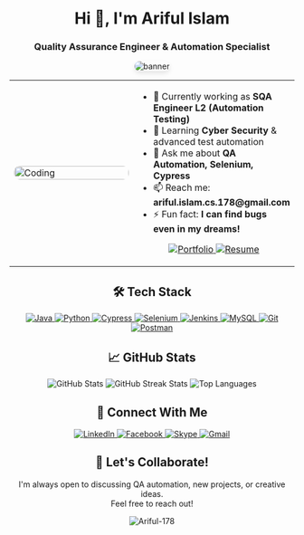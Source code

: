 <h1 align="center">Hi 👋, I'm Ariful Islam</h1>
<h3 align="center">Quality Assurance Engineer & Automation Specialist</h3>

<p align="center">
  <img src="https://i.postimg.cc/G3fwsv9X/hhjjhk.jpg" alt="banner" style="border-radius: 10px; max-width: 100%; height: auto; box-shadow: 0 4px 8px rgba(0,0,0,0.1);">
</p>

<table align="center">
  <tr>
    <td width="50%">
      <img src="https://cdn.dribbble.com/users/1162077/screenshots/3848914/programmer.gif" alt="Coding" style="border-radius: 10px; width: 100%; max-width: 400px;">
    </td>
    <td width="50%">
      <ul>
        <li>🔭 Currently working as <strong>SQA Engineer L2 (Automation Testing)</strong></li>
        <li>🌱 Learning <strong>Cyber Security</strong> & advanced test automation</li>
        <li>💬 Ask me about <strong>QA Automation, Selenium, Cypress</strong></li>
        <li>📫 Reach me: <strong>ariful.islam.cs.178@gmail.com</strong></li>
        <li>⚡ Fun fact: <strong>I can find bugs even in my dreams!</strong></li>
      </ul>
      <p align="center">
        <a href="https://portfolio178.netlify.app" target="_blank">
          <img src="https://img.shields.io/badge/Portfolio-%23000000.svg?style=for-the-badge&logo=portfolio&logoColor=white" alt="Portfolio">
        </a>
        <a href="https://drive.google.com/file/d/1E0w1OAaCIRe777Mq1DDI9YpnHzclDSRV/view" target="_blank">
          <img src="https://img.shields.io/badge/Resume-%23000000.svg?style=for-the-badge&logo=adobe-acrobat-reader&logoColor=white" alt="Resume">
        </a>
      </p>
    </td>
  </tr>
</table>

<h2 align="center">🛠️ Tech Stack</h2>

<p align="center">
  <a href="https://www.java.com" target="_blank">
    <img src="https://img.shields.io/badge/java-%23ED8B00.svg?style=for-the-badge&logo=openjdk&logoColor=white" alt="Java">
  </a>
  <a href="https://www.python.org" target="_blank">
    <img src="https://img.shields.io/badge/python-3670A0?style=for-the-badge&logo=python&logoColor=ffdd54" alt="Python">
  </a>
  <a href="https://www.cypress.io" target="_blank">
    <img src="https://img.shields.io/badge/-cypress-%23E5E5E5?style=for-the-badge&logo=cypress&logoColor=058a5e" alt="Cypress">
  </a>
  <a href="https://www.selenium.dev" target="_blank">
    <img src="https://img.shields.io/badge/-selenium-%43B02A?style=for-the-badge&logo=selenium&logoColor=white" alt="Selenium">
  </a>
  <a href="https://www.jenkins.io" target="_blank">
    <img src="https://img.shields.io/badge/jenkins-%232C5263.svg?style=for-the-badge&logo=jenkins&logoColor=white" alt="Jenkins">
  </a>
  <a href="https://www.mysql.com/" target="_blank">
    <img src="https://img.shields.io/badge/mysql-%2300f.svg?style=for-the-badge&logo=mysql&logoColor=white" alt="MySQL">
  </a>
  <a href="https://git-scm.com/" target="_blank">
    <img src="https://img.shields.io/badge/git-%23F05033.svg?style=for-the-badge&logo=git&logoColor=white" alt="Git">
  </a>
  <a href="https://postman.com" target="_blank">
    <img src="https://img.shields.io/badge/Postman-FF6C37?style=for-the-badge&logo=postman&logoColor=white" alt="Postman">
  </a>
</p>

<h2 align="center">📈 GitHub Stats</h2>

<p align="center">
  <img src="https://github-readme-stats.vercel.app/api?username=Ariful-178&show_icons=true&theme=radical" alt="GitHub Stats" style="max-width: 100%;">
  <img src="https://github-readme-streak-stats.herokuapp.com/?user=Ariful-178&theme=radical" alt="GitHub Streak Stats" style="max-width: 100%;">
  <img src="https://github-readme-stats.vercel.app/api/top-langs/?username=Ariful-178&layout=compact&theme=radical" alt="Top Languages" style="max-width: 100%;">
</p>

<h2 align="center">🤝 Connect With Me</h2>

<p align="center">
  <a href="https://www.linkedin.com/in/arif-715/" target="_blank">
    <img src="https://img.shields.io/badge/linkedin-%230077B5.svg?style=for-the-badge&logo=linkedin&logoColor=white" alt="LinkedIn">
  </a>
  <a href="https://www.facebook.com/profile.php?id=100059586523376" target="_blank">
    <img src="https://img.shields.io/badge/Facebook-%231877F2.svg?style=for-the-badge&logo=Facebook&logoColor=white" alt="Facebook">
  </a>
  <a href="https://join.skype.com/invite/yzFGo0e5u4G0" target="_blank">
    <img src="https://img.shields.io/badge/SKYPE-%2300AFF0.svg?style=for-the-badge&logo=Skype&logoColor=white" alt="Skype">
  </a>
  <a href="mailto:ariful.islam.cs.178@gmail.com">
    <img src="https://img.shields.io/badge/Gmail-D14836?style=for-the-badge&logo=gmail&logoColor=white" alt="Gmail">
  </a>
</p>

<h2 align="center">🚀 Let's Collaborate!</h2>

<p align="center">
  I'm always open to discussing QA automation, new projects, or creative ideas.<br>
  Feel free to reach out!
</p>

<p align="center">
  <img src="https://komarev.com/ghpvc/?username=Ariful-178&label=Profile%20views&color=0e75b6&style=flat" alt="Ariful-178">
</p>
